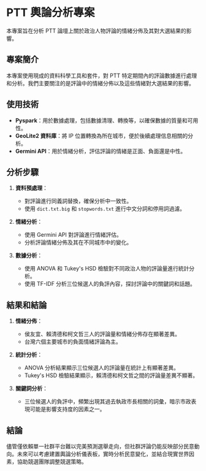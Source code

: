 # PTT 輿論分析專案

本專案旨在分析 PTT 論壇上關於政治人物評論的情緒分佈及其對大選結果的影響。

## 專案簡介

本專案使用現成的資料科學工具和套件，對 PTT 特定期間內的評論數據進行處理和分析。我們主要關注的是評論中的情緒分佈以及這些情緒對大選結果的影響。

## 使用技術

- **Pyspark**：用於數據處理，包括數據清理、轉換等，以確保數據的質量和可用性。
- **GeoLite2 資料庫**：將 IP 位置轉換為所在城市，便於後續處理信息相關的分析。
- **Germini API**：用於情緒分析，評估評論的情緒是正面、負面還是中性。

## 分析步驟

1. **資料預處理**：
    - 對評論進行同義詞替換，確保分析中一致性。
    - 使用 `dict.txt.big` 和 `stopwords.txt` 進行中文分詞和停用詞過濾。

2. **情緒分析**：
    - 使用 Germini API 對評論進行情緒評估。
    - 分析評論情緒分佈及其在不同城市中的變化。

3. **數據分析**：
    - 使用 ANOVA 和 Tukey's HSD 檢驗對不同政治人物的評論量進行統計分析。
    - 使用 TF-IDF 分析三位候選人的負評內容，探討評論中的關鍵詞和話題。

## 結果和結論

1. **情緒分佈**：
    - 侯友宜、賴清德和柯文哲三人的評論量和情緒分佈存在顯著差異。
    - 台灣六個主要城市的負面情緒評論為主。

2. **統計分析**：
    - ANOVA 分析結果顯示三位候選人的評論量在統計上有顯著差異。
    - Tukey's HSD 檢驗結果顯示，賴清德和柯文哲之間的評論量差異不顯著。

3. **關鍵詞分析**：
    - 三位候選人的負評中，頻繁出現其過去執政市長相關的詞彙，暗示市政表現可能是影響支持度的因素之一。

## 結論

儘管僅依賴單一社群平台難以完美預測選舉走向，但社群評論仍能反映部分民意動向。未來可以考慮建置輿論分析儀表板，實時分析民意變化，並結合現實世界因素，協助競選團隊調整競選策略。
